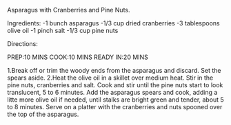 Asparagus with Cranberries and Pine Nuts.

Ingredients:
-1 bunch asparagus
-1/3 cup dried cranberries
-3 tablespoons olive oil
-1 pinch salt
-1/3 cup pine nuts

Directions:

PREP:10 MINS  COOK:10 MINS  READY IN:20 MINS

1.Break off or trim the woody ends from the asparagus and discard. Set the spears aside.
2.Heat the olive oil in a skillet over medium heat. Stir in the pine nuts, cranberries and salt.
  Cook and stir until the pine nuts start to look translucent, 5 to 6 minutes. Add the asparagus
  spears and cook, adding a litte more olive oil if needed, until stalks are bright green and
  tender, about 5 to 8 minutes. Serve on a platter with the cranberries and nuts spooned over the
  top of the asparagus.
